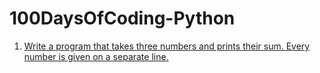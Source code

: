 # 100DaysOfCoding-Python
1. [Write a program that takes three numbers and prints their sum. Every number is given on a separate line.](Day001.md)
